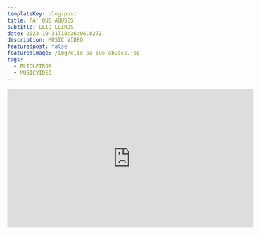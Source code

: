 ```yaml
---
templateKey: blog-post
title: PA' QUE ABUSES
subtitle: ELIO LEIROS
date: 2023-10-31T18:36:06.827Z
description: MUSIC VIDEO
featuredpost: false
featuredimage: /img/elio-pa-que-abuses.jpg
tags:
  - ELIOLEIROS
  - MUSICVIDEO
---
```

<iframe width="560" height="315" src="https://www.youtube.com/embed/IBrwwnbffcs?si=52YeZPGSOiqCIlqr" title="YouTube video player" frameborder="0" allow="accelerometer; autoplay; clipboard-write; encrypted-media; gyroscope; picture-in-picture; web-share" allowfullscreen></iframe>